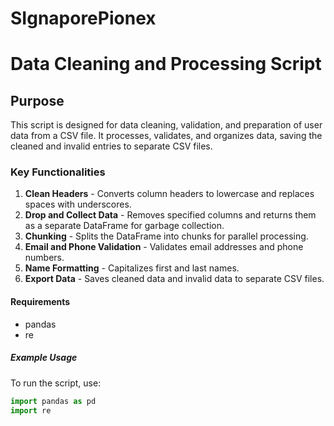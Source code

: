 # SIgnaporePionex
# Data Cleaning and Processing Script

## Purpose
This script is designed for data cleaning, validation, and preparation of user data from a CSV file. It processes, validates, and organizes data, saving the cleaned and invalid entries to separate CSV files.

### Key Functionalities
1. **Clean Headers** - Converts column headers to lowercase and replaces spaces with underscores.
2. **Drop and Collect Data** - Removes specified columns and returns them as a separate DataFrame for garbage collection.
3. **Chunking** - Splits the DataFrame into chunks for parallel processing.
4. **Email and Phone Validation** - Validates email addresses and phone numbers.
5. **Name Formatting** - Capitalizes first and last names.
6. **Export Data** - Saves cleaned data and invalid data to separate CSV files.

#### Requirements
* pandas
* re

##### Example Usage
To run the script, use:
```python
import pandas as pd
import re
